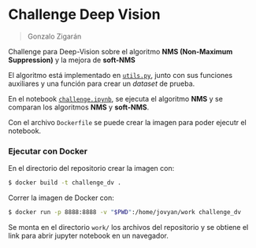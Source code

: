 # Challenge Deep Vision

> Gonzalo Zigarán

Challenge para Deep-Vision sobre el algoritmo **NMS (Non-Maximum Suppression)** y la mejora de **soft-NMS**

El algoritmo está implementado en [`utils.py`](blob/master/utils.py), junto con sus funciones auxiliares y una función para crear un *dataset* de prueba.

En el notebook [`challenge.ipynb`](blob/master/challenge.ipynb), se ejecuta el algoritmo **NMS** y se comparan los algoritmos **NMS** y **soft-NMS**.

Con el archivo `Dockerfile` se puede crear la imagen para poder ejecutr el notebook.

### Ejecutar con Docker

En el directorio del repositorio crear la imagen con:

```bash
$ docker build -t challenge_dv .
```

Correr la imagen de Docker con:

```bash
$ docker run -p 8888:8888 -v "$PWD":/home/jovyan/work challenge_dv
```

Se monta en el directorio `work/` los archivos del repositorio y se obtiene el link para abrir jupyter notebook en un navegador. 
